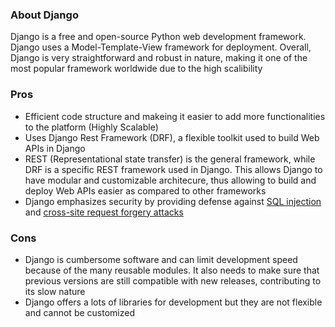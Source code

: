 ### About Django

Django is a free and open-source Python web development framework. Django uses a Model-Template-View framework for deployment. Overall, Django is very straightforward and robust in nature, making it one of the most popular framework worldwide due to the high scalibility

### Pros

- Efficient code structure and makeing it easier to add more functionalities to the platform (Highly Scalable)
- Uses Django Rest Framework (DRF), a flexible toolkit used to build Web APIs in Django
- REST (Representational state transfer) is the general framework, while DRF is a specific REST framework used in Django. This allows Django to have modular and customizable architecure, thus allowing to build and deploy Web APIs easier as compared to other frameworks
- Django emphasizes security by providing defense against [SQL injection](https://en.wikipedia.org/wiki/SQL_injection) and [cross-site request forgery attacks](https://en.wikipedia.org/wiki/Cross-site_request_forgery)

### Cons
- Django is cumbersome software and can limit development speed because of the many reusable modules. It also needs to make sure that previous versions are still compatible with new releases, contributing to its slow nature
- Django offers a lots of libraries for development but they are not flexible and cannot be customized
